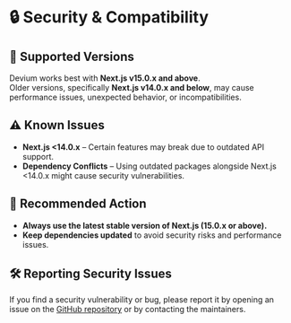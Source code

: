 # 🔒 Security & Compatibility  

## 🚀 Supported Versions  
Devium works best with **Next.js v15.0.x and above**.  
Older versions, specifically **Next.js v14.0.x and below**, may cause performance issues, unexpected behavior, or incompatibilities.  

## ⚠️ Known Issues  
- **Next.js <14.0.x** – Certain features may break due to outdated API support.  
- **Dependency Conflicts** – Using outdated packages alongside Next.js <14.0.x might cause security vulnerabilities.  

## 🔄 Recommended Action  
- **Always use the latest stable version of Next.js (15.0.x or above).**  
- **Keep dependencies updated** to avoid security risks and performance issues.  

## 🛠 Reporting Security Issues  
If you find a security vulnerability or bug, please report it by opening an issue on the [GitHub repository](https://github.com/EcstaticFly/Devium/issues) or by contacting the maintainers.  

